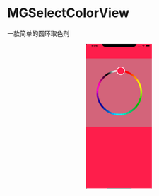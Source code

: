 # MGSelectColorView

一款简单的圆环取色剂

<p align="center">
<img src="./image/iii.gif" style="zoom:50%" align=center/>
</p>
